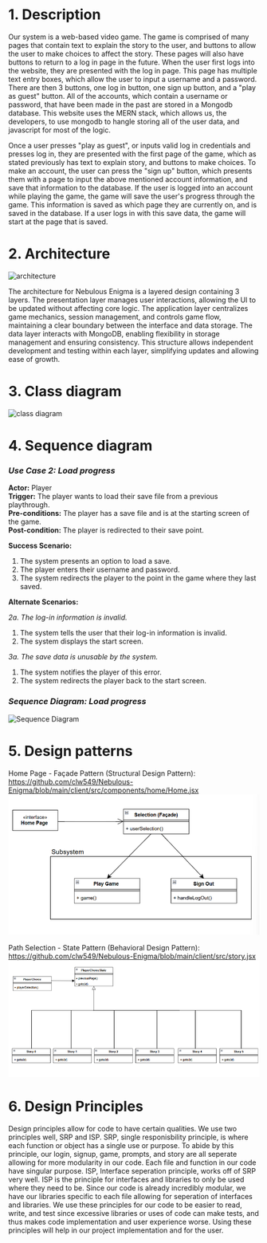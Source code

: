 # 1. Description
Our system is a web-based video game. The game is comprised of many pages that contain text to explain the story to the user, and buttons to allow the user to make choices to affect the story. These pages will also have buttons to return to a log in page in the future. When the user first logs into the website, they are presented with the log in page. This page has multiple text entry boxes, which allow the user to input a username and a password. There are then 3 buttons, one log in button, one sign up button, and a "play as guest" button. All of the accounts, which contain a username or password, that have been made in the past are stored in a Mongodb database. This website uses the MERN stack, which allows us, the developers, to use mongodb to hangle storing all of the user data, and javascript for most of the logic. 

Once a user presses "play as guest", or inputs valid log in credentials and presses log in, they are presented with the first page of the game, which as stated previously has text to explain story, and buttons to make choices. To make an account, the user can press the "sign up" button, which presents them with a page to input the above mentioned account information, and save that information to the database. If the user is logged into an account while playing the game, the game will save the user's progress through the game. This information is saved as which page they are currently on, and is saved in the database. If a user logs in with this save data, the game will start at the page that is saved. 


# 2. Architecture
![architecture](https://ibb.co/Ht6fpMV)

The architecture for Nebulous Enigma is a layered design containing 3 layers. The presentation layer manages user interactions, allowing the UI to be updated without affecting core logic. The application layer centralizes game mechanics, session management, and controls game flow, maintaining a clear boundary between the interface and data storage. The data layer interacts with MongoDB, enabling flexibility in storage management and ensuring consistency. This structure allows independent development and testing within each layer, simplifying updates and allowing ease of growth.

# 3. Class diagram

![class diagram](https://i.imgur.com/sfqShWB.png)

# 4. Sequence diagram

### *Use Case 2: Load progress*
**Actor:** Player\
**Trigger:** The player wants to load their save file from a previous playthrough.\
**Pre-conditions:** The player has a save file and is at the starting screen of the game.\
**Post-condition:** The player is redirected to their save point. 

**Success Scenario:**

1. The system presents an option to load a save.
2. The player enters their username and password.
3. The system redirects the player to the point in the game where they last saved.

**Alternate Scenarios:**

*2a. The log-in information is invalid.*
1. The system tells the user that their log-in information is invalid.
2. The system displays the start screen.

*3a. The save data is unusable by the system.*
1. The system notifies the player of this error.
2. The system redirects the player back to the start screen.

### *Sequence Diagram: Load progress*

![Sequence Diagram](https://i.ibb.co/nnnrLxs/Nebulous-Sequence.png)

# 5. Design patterns
Home Page - Façade Pattern (Structural Design Pattern): https://github.com/clw549/Nebulous-Enigma/blob/main/client/src/components/home/Home.jsx
![Home Page Diagram](deliverable_images/two_design_pattern_d5.png)


Path Selection - State Pattern (Behavioral Design Pattern): https://github.com/clw549/Nebulous-Enigma/blob/main/client/src/story.jsx
![Story Diagram](deliverable_images/one_design_pattern_d5.png)


# 6. Design Principles
Design principles allow for code to have certain qualities. We use two principles well, SRP and ISP. SRP, single responisbility principle, is where each function or object has a single use or purpose. To abide by this principle, our login, signup, game, prompts, and story are all seperate allowing for more modularity in our code. Each file and function in our code have singular purpose. ISP, Interface seperation principle, works off of SRP very well. ISP is the principle for interfaces and libraries to only be used where they need to be. Since our code is already incredibly modular, we have our libraries specific to each file allowing for seperation of interfaces and libraries. We use these principles for our code to be easier to read, write, and test since excessive libraries or uses of code can make tests, and thus makes code implementation and user experience worse. Using these principles will help in our project implementation and for the user.

